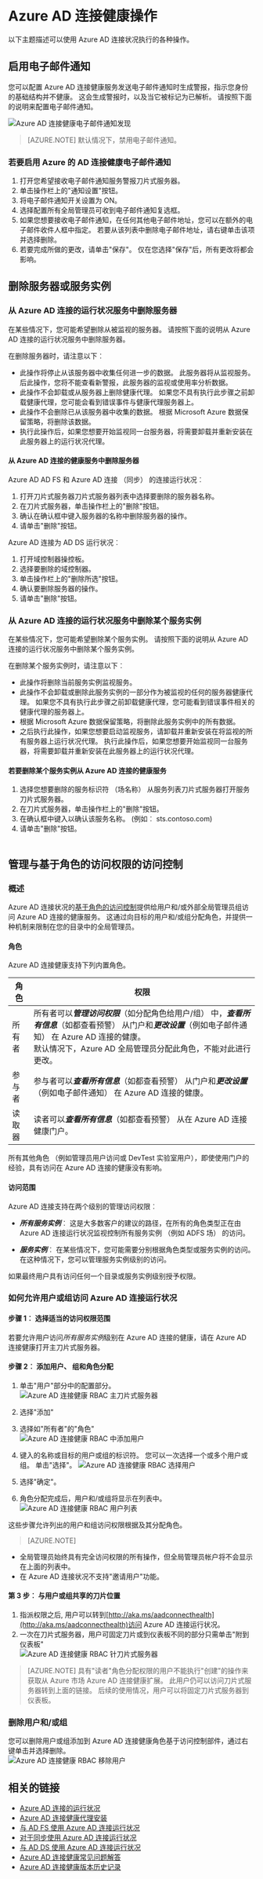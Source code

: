 <properties
    pageTitle="Azure AD 连接的健康运营。"
    description="本文介绍了部署 Azure AD 连接健康后可以执行的其他操作。"
    services="active-directory"
    documentationCenter=""
    authors="karavar"
    manager="samueld"
    editor="curtand"/>

<tags
    ms.service="active-directory"
    ms.workload="identity"
    ms.tgt_pltfrm="na"
    ms.devlang="na"
    ms.topic="article"
    ms.date="10/18/2016"
    ms.author="vakarand"/>

# <a name="azure-ad-connect-health-operations"></a>Azure AD 连接健康操作

以下主题描述可以使用 Azure AD 连接状况执行的各种操作。

## <a name="enable-email-notifications"></a>启用电子邮件通知
您可以配置 Azure AD 连接健康服务发送电子邮件通知时生成警报，指示您身份的基础结构并不健康。 这会生成警报时，以及当它被标记为已解析。 请按照下面的说明来配置电子邮件通知。

![Azure AD 连接健康电子邮件通知发现](./media/active-directory-aadconnect-health/email_noti_discover.png)

>[AZURE.NOTE] 默认情况下，禁用电子邮件通知。


### <a name="to-enable-azure-ad-connect-health-email-notifications"></a>若要启用 Azure 的 AD 连接健康电子邮件通知

1. 打开您希望接收电子邮件通知服务警报刀片式服务器。
2. 单击操作栏上的"通知设置"按钮。
3. 将电子邮件通知开关设置为 ON。
4. 选择配置所有全局管理员可收到电子邮件通知复选框。
5. 如果您想要接收电子邮件通知，在任何其他电子邮件地址，您可以在额外的电子邮件收件人框中指定。 若要从该列表中删除电子邮件地址，请右键单击该项并选择删除。
6. 若要完成所做的更改，请单击"保存"。 仅在您选择"保存"后，所有更改将都会影响。

## <a name="delete-a-server-or-service-instance"></a>删除服务器或服务实例

### <a name="delete-a-server-from-azure-ad-connect-health-service"></a>从 Azure AD 连接的运行状况服务中删除服务器
在某些情况下，您可能希望删除从被监视的服务器。 请按照下面的说明从 Azure AD 连接的运行状况服务中删除服务器。

在删除服务器时，请注意以下︰

- 此操作将停止从该服务器中收集任何进一步的数据。 此服务器将从监视服务。 后此操作，您将不能查看新警报，此服务器的监视或使用率分析数据。
- 此操作不会卸载或从服务器上删除健康代理。 如果您不具有执行此步骤之前卸载健康代理，您可能会看到错误事件与健康代理服务器上。
- 此操作不会删除已从该服务器中收集的数据。 根据 Microsoft Azure 数据保留策略，将删除该数据。
- 执行此操作后，如果您想要开始监视同一台服务器，将需要卸载并重新安装在此服务器上的运行状况代理。


#### <a name="to-delete-a-server-from-azure-ad-connect-health-service"></a>从 Azure AD 连接的健康服务中删除服务器

Azure AD AD FS 和 Azure AD 连接 （同步） 的连接运行状况︰

1. 打开刀片式服务器刀片式服务器列表中选择要删除的服务器名称。
2. 在刀片式服务器，单击操作栏上的"删除"按钮。
3. 确认在确认框中键入服务器的名称中删除服务器的操作。
4. 请单击"删除"按钮。

Azure AD 连接为 AD DS 运行状况︰

1. 打开域控制器操控板。
2. 选择要删除的域控制器。
3. 单击操作栏上的"删除所选"按钮。
4. 确认要删除服务器的操作。
5. 请单击"删除"按钮。

### <a name="delete-a-service-instance-from-azure-ad-connect-health-service"></a>从 Azure AD 连接的运行状况服务中删除某个服务实例

在某些情况下，您可能希望删除某个服务实例。 请按照下面的说明从 Azure AD 连接的运行状况服务中删除某个服务实例。

在删除某个服务实例时，请注意以下︰

- 此操作将删除当前服务实例监视服务。
- 此操作不会卸载或删除此服务实例的一部分作为被监视的任何的服务器健康代理。 如果您不具有执行此步骤之前卸载健康代理，您可能看到错误事件相关的健康代理的服务器上。
- 根据 Microsoft Azure 数据保留策略，将删除此服务实例中的所有数据。
- 之后执行此操作，如果您想要启动监视服务，请卸载并重新安装在将监视的所有服务器上运行状况代理。 执行此操作后，如果您想要开始监视同一台服务器，将需要卸载并重新安装在此服务器上的运行状况代理。


#### <a name="to-delete-a-service-instance-from-azure-ad-connect-health-service"></a>若要删除某个服务实例从 Azure AD 连接的健康服务

1. 选择您想要删除的服务标识符 （场名称） 从服务列表刀片式服务器打开服务刀片式服务器。
2. 在刀片式服务器，单击操作栏上的"删除"按钮。
3. 在确认框中键入以确认该服务名称。 (例如︰ sts.contoso.com)
4. 请单击"删除"按钮。
<br><br>


[//]: # (Start of RBAC section)
## <a name="manage-access-with-role-based-access-control"></a>管理与基于角色的访问权限的访问控制
### <a name="overview"></a>概述
Azure AD 连接状况的[基于角色的访问控制](role-based-access-control-configure.md)提供给用户和/或外部全局管理员组访问 Azure AD 连接的健康服务。 这通过向目标的用户和/或组分配角色，并提供一种机制来限制在您的目录中的全局管理员。

#### <a name="roles"></a>角色
Azure AD 连接健康支持下列内置角色。

| 角色 | 权限 |
| ----------- | ---------- |
| 所有者 | 所有者可以***管理访问权限***（如分配角色给用户/组） 中，***查看所有信息***（如都查看预警） 从门户和***更改设置***（例如电子邮件通知） 在 Azure AD 连接的健康。 <br>默认情况下，Azure AD 全局管理员分配此角色，不能对此进行更改。  |
|参与者|  参与者可以***查看所有信息***（如都查看预警） 从门户和***更改设置***（例如电子邮件通知） 在 Azure AD 连接的健康。|
|读取器| 读者可以***查看所有信息***（如都查看预警） 从在 Azure AD 连接健康门户。|

所有其他角色 （例如管理员用户访问或 DevTest 实验室用户），即使使用门户的经验，具有访问在 Azure AD 连接的健康没有影响。

#### <a name="access-scope"></a>访问范围

Azure AD 连接支持在两个级别的管理访问权限︰

- ***所有服务实例***︰ 这是大多数客户的建议的路径，在所有的角色类型正在由 Azure AD 连接运行状况监视控制所有服务实例 （例如 ADFS 场） 的访问。

- ***服务实例***︰ 在某些情况下，您可能需要分别根据角色类型或服务实例的访问。 在这种情况下，您可以管理服务实例级别的访问。  

如果最终用户具有访问任何一个目录或服务实例级别授予权限。


### <a name="how-to-allow-users-or-groups-access-to-azure-ad-connect-health"></a>如何允许用户或组访问 Azure AD 连接运行状况
#### <a name="steps-1-select-the-appropriate-access-scope"></a>步骤 1︰ 选择适当的访问权限范围
若要允许用户访问*所有服务实例*级别在 Azure AD 连接的健康，请在 Azure AD 连接健康打开主刀片式服务器。<br>
#### <a name="step-2-add-users-groups-and-assign-roles"></a>步骤 2︰ 添加用户、 组和角色分配
1. 单击"用户"部分中的配置部分。<br>
![Azure AD 连接健康 RBAC 主刀片式服务器](./media/active-directory-aadconnect-health/RBAC_main_blade.png)
2. 选择"添加"
3. 选择如"所有者"的"角色"<br>
![Azure AD 连接健康 RBAC 中添加用户](./media/active-directory-aadconnect-health/RBAC_add.png)
4. 键入的名称或目标的用户或组的标识符。 您可以一次选择一个或多个用户或组。 单击"选择"。
![Azure AD 连接健康 RBAC 选择用户](./media/active-directory-aadconnect-health/RBAC_select_users.png)
5. 选择"确定"。<br>

6. 角色分配完成后，用户和/或组将显示在列表中。<br>
![Azure AD 连接健康 RBAC 用户列表](./media/active-directory-aadconnect-health/RBAC_user_list.png)

这些步骤允许列出的用户和组访问权限根据及其分配角色。
>[AZURE.NOTE]
- 全局管理员始终具有完全访问权限的所有操作，但全局管理员帐户将不会显示在上面的列表中。
- 在 Azure AD 连接状况不支持"邀请用户"功能。

#### <a name="step-3-share-the-blade-location-with-users-or-groups"></a>第 3 步︰ 与用户或组共享的刀片位置
1. 指派权限之后, 用户可以转到[http://aka.ms/aadconnecthealth](http://aka.ms/aadconnecthealth)访问 Azure AD 连接运行状况。
2. 一次在刀片式服务器，用户可固定刀片或到仪表板不同的部分只需单击"附到仪表板"<br>
![Azure AD 连接健康 RBAC 针刀片式服务器](./media/active-directory-aadconnect-health/RBAC_pin_blade.png)


>[AZURE.NOTE] 具有"读者"角色分配权限的用户不能执行"创建"的操作来获取从 Azure 市场 Azure AD 连接健康扩展。 此用户仍可以访问刀片式服务器转到上面的链接。 后续的使用情况，用户可以将固定刀片式服务器到仪表板。

### <a name="remove-users-andor-groups"></a>删除用户和/或组
您可以删除用户或组添加到 Azure AD 连接健康角色基于访问控制部件，通过右键单击并选择删除。<br>
![Azure AD 连接健康 RBAC 移除用户](./media/active-directory-aadconnect-health/RBAC_remove.png)

[//]: # (End of RBAC section)

## <a name="related-links"></a>相关的链接

* [Azure AD 连接的运行状况](active-directory-aadconnect-health.md)
* [Azure AD 连接健康代理安装](active-directory-aadconnect-health-agent-install.md)
* [与 AD FS 使用 Azure AD 连接运行状况](active-directory-aadconnect-health-adfs.md)
* [对于同步使用 Azure AD 连接运行状况](active-directory-aadconnect-health-sync.md)
* [与 AD DS 使用 Azure AD 连接运行状况](active-directory-aadconnect-health-adds.md)
* [Azure AD 连接健康常见问题解答](active-directory-aadconnect-health-faq.md)
* [Azure AD 连接健康版本历史记录](active-directory-aadconnect-health-version-history.md)
